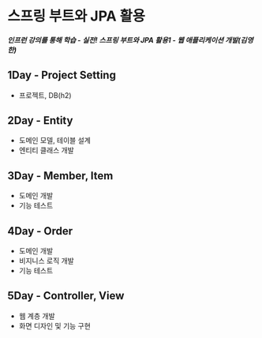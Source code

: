 # 스프링 부트와 JPA 활용
##### 인프런 강의를 통해 학습 - 실전! 스프링 부트와 JPA 활용1 - 웹 애플리케이션 개발(김영한)

## 1Day - Project Setting
  - 프로젝트, DB(h2)

## 2Day - Entity
  - 도메인 모델, 테이블 설계
  - 엔티티 클래스 개발
  
## 3Day - Member, Item
  - 도메인 개발
  - 기능 테스트

## 4Day - Order
  - 도메인 개발
  - 비지니스 로직 개발
  - 기능 테스트

## 5Day - Controller, View
  - 웹 계층 개발
  - 화면 디자인 및 기능 구현
